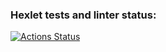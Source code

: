 ### Hexlet tests and linter status:
[![Actions Status](https://github.com/sushilyaz/java-project-61/actions/workflows/hexlet-check.yml/badge.svg)](https://github.com/sushilyaz/java-project-61/actions)